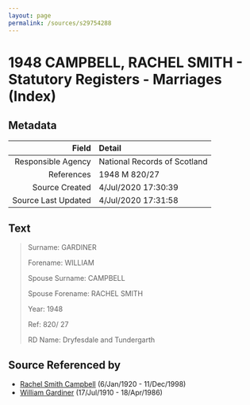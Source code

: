 ```yaml
---
layout: page
permalink: /sources/s29754288
---
```


# 1948 CAMPBELL, RACHEL SMITH - Statutory Registers - Marriages (Index)

## Metadata

Field | Detail
---:|:---
Responsible Agency | National Records of Scotland
References | 1948 M 820/27
Source Created | 4/Jul/2020 17:30:39
Source Last Updated | 4/Jul/2020 17:31:58

## Text

> Surname: GARDINER
>
> Forename: WILLIAM
>
> Spouse Surname: CAMPBELL
>
> Spouse Forename: RACHEL SMITH
>
> Year: 1948
>
> Ref: 820/ 27
>
> RD Name: Dryfesdale and Tundergarth
>

## Source Referenced by

* [Rachel Smith Campbell](../people/@40394043@-rachel-smith-campbell-b1920-1-6-d1998-12-11.md) (6/Jan/1920 - 11/Dec/1998)
* [William Gardiner](../people/@29232511@-william-gardiner-b1910-7-17-d1986-4-18.md) (17/Jul/1910 - 18/Apr/1986)
